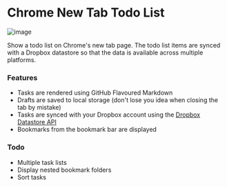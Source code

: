 Chrome New Tab Todo List
===================

![image](https://cloud.githubusercontent.com/assets/700173/5239586/ad8d014c-789b-11e4-9279-115be6cbc2a8.png)

Show a todo list on Chrome's new tab page. The todo list items are synced with a Dropbox datastore so that the data is available across multiple platforms. 

### Features

- Tasks are rendered using GitHub Flavoured Markdown 
- Drafts are saved to local storage (don't lose you idea when closing the tab by mistake)
- Tasks are synced with your Dropbox account using the [Dropbox Datastore API](https://www.dropbox.com/developers/datastore)
- Bookmarks from the bookmark bar are displayed

### Todo 

- Multiple task lists
- Display nested bookmark folders
- Sort tasks 
